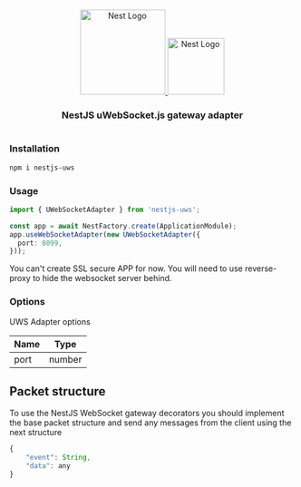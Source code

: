 <h1 align="center"></h1>

<div align="center">
  <a href="http://nestjs.com/" target="_blank">
    <img src="https://nestjs.com/img/logo_text.svg" width="150" alt="Nest Logo" />
  </a>
  
  <a href="https://github.com/uNetworking/uWebSockets.js" target="_blank">
      <img src="https://raw.githubusercontent.com/uNetworking/uWebSockets/master/misc/logo.svg" width="100" alt="Nest Logo" />
    </a>
</div>

<h3 align="center">NestJS uWebSocket.js gateway adapter</h3>

<div align="center">
  <img src="https://github.com/heavenlyteam/nestjs-uws/workflows/Build/badge.svg" alt="">
</div>

### Installation

```bash
npm i nestjs-uws
```

### Usage

```typescript
import { UWebSocketAdapter } from 'nestjs-uws';

const app = await NestFactory.create(ApplicationModule);
app.useWebSocketAdapter(new UWebSocketAdapter({
  port: 8099,
}));
```

You can't create SSL secure APP for now. You will need to use reverse-proxy to hide the websocket server behind.

### Options

UWS Adapter options

| Name  | Type  |
|---|---|
|port|number|

## Packet structure

To use the NestJS WebSocket gateway decorators you should implement the base packet structure
and send any messages from the client using the next structure

```javascript
{
    "event": String,
    "data": any
}
``` 
